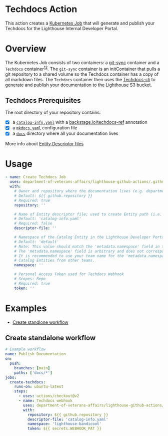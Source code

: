 # Techdocs Action

This action creates a [Kubernetes Job](https://github.com/department-of-veterans-affairs/lighthouse-github-actions/blob/main/example-techdocs-job.yaml) that will generate and publish your Techdocs for the Lighthouse Internal Developer Portal.

# Overview
The Kubernetes Job consists of two containers:  a [git-sync](https://github.com/kubernetes/git-sync) container and a `Techdocs` container<sup>[1](https://github.com/department-of-veterans-affairs/lighthouse-github-actions/pkgs/container/lighthouse-github-actions%2Ftechdocs)[2](https://github.com/department-of-veterans-affairs/lighthouse-github-actions/blob/main/.techdocscontainer/base.Dockerfile)</sup>. The `git-sync` container is an initContainer that pulls a git repository to a shared volume so the Techdocs container has a copy of all markdown files. The `Techdocs` container then uses the [Techdocs-cli](https://backstage.io/docs/features/techdocs/cli) to generate and publish your documentation to the Lighthouse S3 bucket.

## Techdocs Prerequisites
The root directory of your repository contains:
- [x] a <a href="https://github.com/department-of-veterans-affairs/lighthouse-developer-portal/blob/main/catalog-info.yaml">`catalog-info.yaml`</a> with a <a href="https://backstage.io/docs/features/software-catalog/well-known-annotations#backstageiotechdocs-ref">backstage.io/techdocs-ref</a> annotation
- [x] a <a href="https://github.com/department-of-veterans-affairs/lighthouse-developer-portal/blob/main/mkdocs.yml">`mkdocs.yaml`</a> configuration file
- [x] a <a href="https://github.com/department-of-veterans-affairs/lighthouse-developer-portal/tree/main/docs">`docs`</a> directory where all your documentation lives

More info about [Entity Descriptor files](https://backstage.io/docs/features/software-catalog/descriptor-format#overall-shape-of-an-entity)

# Usage

<!-- start usage -->
```yaml
- name: Create Techdocs Job
  uses: department-of-veterans-affairs/lighthouse-github-actions/.github/actions/techdocs@main
  with:
    # Owner and repository where the documentation lives (e.g. department-of-veterans-affairs/lighthouse-developer-portal)
    # Default: ${{ github.repository }}
    # Required: true
    repository: ''

    # Name of Entity descriptor file; used to create Entity path (i.e. namespace/kind/name)
    # Default: 'catalog-info.yaml'
    # Required: false
    descriptor-file: ''

    # Namespace of the Catalog Entity in the Lighthouse Developer Portal
    # Default: 'default'
    # Note: This value should match the 'metadata.namespace' field in the Entity descriptor file.
    # The 'metadata.namespace' field is arbitrary and does not correspond to an actual Kubernetes namespace.
    # It is recommended to use your team name for the 'metadata.namespace' field to prevent collisions with
    # Catalog Entities from other teams.
    namespace: ''

    # Personal Access Token used for Techdocs Webhook
    # Scopes: Repo
    # Required: true
    token: ''

```
<!-- end usage -->

# Examples
- [Create standlone workflow](#Create-standalone-workflow)

## Create standalone workflow

```yaml
# Example workflow
name: Publish Documentation
on:
  push:
    branches: [main]
    paths: ['docs/*']
jobs:
  create-techdocs:
    runs-on: ubuntu-latest
    steps:
      - uses: actions/checkout@v2
      - name: Techdocs webhook
        uses: department-of-veterans-affairs/lighthouse-github-actions/.github/actions/techdocs-webhook@main
        with:
          repository: ${{ github.repository }}
          descriptor-file: 'catalog-info.yaml'
          namespace: 'lighthouse-bandicoot'
          token: ${{ secrets.WEBHOOK_PAT }}
```
